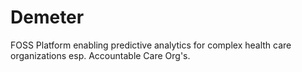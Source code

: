 # Demeter
FOSS Platform enabling predictive analytics for complex health care organizations esp. Accountable Care Org's.
